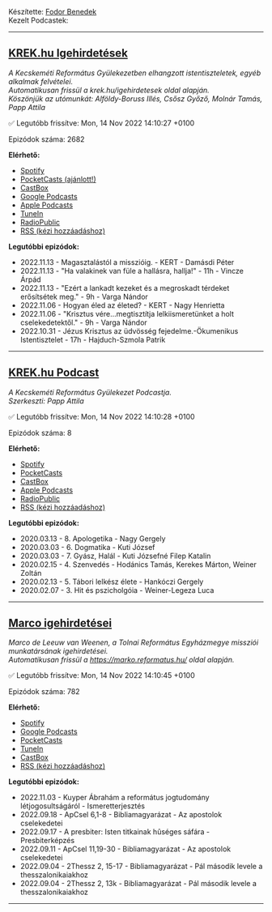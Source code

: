 

Készítette: [Fodor Benedek](https://github.com/redyau)\
Kezelt Podcastek:

---
## [KREK.hu Igehirdetések](https://krek.hu)
_A Kecskeméti Református Gyülekezetben elhangzott istentiszteletek, egyéb alkalmak felvételei.\
Automatikusan frissül a krek.hu/igehirdetesek oldal alapján.\
Köszönjük az utómunkát: Alföldy-Boruss Illés, Csősz Győző, Molnár Tamás, Papp Attila_

✅ Legutóbb frissítve: Mon, 14 Nov 2022 14:10:27 +0100

Epizódok száma: 2682

**Elérhető:**
 - [Spotify](https://open.spotify.com/show/6xtPzwRylDoUcGQtX92ZBT)
 - [PocketCasts (ajánlott!)](https://pca.st/j7pxwtz3)
 - [CastBox](https://castbox.fm/channel/KREK.hu-Igehirdetések-id4762991)
 - [Google Podcasts](https://podcasts.google.com/feed/aHR0cHM6Ly9yZWZvcm1hdHVzLmdpdGh1Yi5pby9zY3JhcGVjYXN0L2tyZWsucnNz)
 - [Apple Podcasts](https://podcasts.apple.com/us/podcast/krek-hu-igehirdetések/id1606886562)
 - [TuneIn](https://tunein.com/podcasts/Religion--Spirituality-Podcasts/KREKhu-Igehirdetesek-p1611771/)
 - [RadioPublic](https://radiopublic.com/krekhu-igehirdetsek-6V4z9M)
 - [RSS (kézi hozzáadáshoz)](https://reformatus.github.io/scrapecast/krek.rss)

**Legutóbbi epizódok:**
 - 2022.11.13 - Magasztalástól a misszióig. - KERT - Damásdi Péter
 - 2022.11.13 - "Ha valakinek van füle a hallásra, hallja!" - 11h - Vincze Árpád
 - 2022.11.13 - "Ezért a lankadt kezeket és a megroskadt térdeket erősítsétek meg." - 9h - Varga Nándor
 - 2022.11.06 - Hogyan éled az életed? - KERT - Nagy Henrietta
 - 2022.11.06 - "Krisztus vére...megtisztítja lelkiismeretünket a holt cselekedetektől." - 9h - Varga Nándor
 - 2022.10.31 - Jézus Krisztus az üdvösség fejedelme.-Ökumenikus Istentisztelet - 17h - Hajduch-Szmola Patrik

---

## [KREK.hu Podcast](https://krek.hu/podcast)
_A Kecskeméti Református Gyülekezet Podcastja. \
Szerkeszti: Papp Attila_

✅ Legutóbb frissítve: Mon, 14 Nov 2022 14:10:28 +0100

Epizódok száma: 8

**Elérhető:**
 - [Spotify](https://open.spotify.com/show/6LA5xcckdjpSbougqHGsFb)
 - [PocketCasts](https://pca.st/f932spzv)
 - [CastBox](https://castbox.fm/channel/id4772853)
 - [Apple Podcasts](https://podcasts.apple.com/us/podcast/krek-hu-podcast/id1607891600)
 - [RadioPublic](https://radiopublic.com/krekhu-podcast-WdmlkL)
 - [RSS (kézi hozzáadáshoz)](https://reformatus.github.io/scrapecast/krekPodcast.rss)

**Legutóbbi epizódok:**
 - 2020.03.13 - 8. Apologetika - Nagy Gergely
 - 2020.03.03 - 6. Dogmatika - Kuti József
 - 2020.03.03 - 7. Gyász, Halál - Kuti Józsefné Filep Katalin
 - 2020.02.15 - 4. Szenvedés - Hodánics Tamás, Kerekes Márton, Weiner Zoltán
 - 2020.02.13 - 5. Tábori lelkész élete - Hankóczi Gergely
 - 2020.02.07 - 3. Hit és pszicholgóia - Weiner-Legeza Luca

---

## [Marco igehirdetései](https://marko.reformatus.hu/)
_Marco de Leeuw van Weenen, a Tolnai Református Egyházmegye missziói munkatársának igehirdetései.\
Automatikusan frissül a https://marko.reformatus.hu/ oldal alapján._

✅ Legutóbb frissítve: Mon, 14 Nov 2022 14:10:45 +0100

Epizódok száma: 782

**Elérhető:**
 - [Spotify](https://open.spotify.com/show/7ETtVJt3N9QxHxVNo60C9J)
 - [Google Podcasts](https://podcasts.google.com/feed/aHR0cHM6Ly9yZWZvcm1hdHVzLmdpdGh1Yi5pby9zY3JhcGVjYXN0L21hcmNvLnJzcw)
 - [PocketCasts](https://pca.st/14nmdojx)
 - [TuneIn](https://tunein.com/podcasts/Religion--Spirituality-Podcas/Marco-igehirdetesei-p1785905/)
 - [CastBox](https://castbox.fm/ch/5087121)
 - [RSS (kézi hozzáadáshoz)](https://reformatus.github.io/scrapecast/marco.rss)

**Legutóbbi epizódok:**
 - 2022.11.03 - Kuyper Ábrahám a református jogtudomány létjogosultságáról - Ismeretterjesztés
 - 2022.09.18 - ApCsel 6,1-8 - Bibliamagyarázat - Az apostolok cselekedetei
 - 2022.09.17 - A presbiter: Isten titkainak hûséges sáfára - Presbiterképzés
 - 2022.09.11 - ApCsel 11,19-30 - Bibliamagyarázat - Az apostolok cselekedetei
 - 2022.09.04 - 2Thessz 2, 15-17 - Bibliamagyarázat - Pál második levele a thesszalonikaiakhoz
 - 2022.09.04 - 2Thessz 2, 13k - Bibliamagyarázat - Pál második levele a thesszalonikaiakhoz

---

